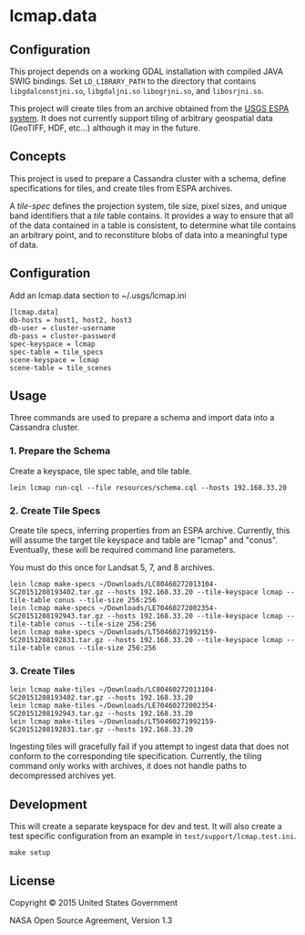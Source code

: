 # lcmap.data

## Configuration

This project depends on a working GDAL installation with compiled JAVA SWIG bindings.
Set `LD_LIBRARY_PATH` to the directory that contains `libgdalconstjni.so`, `libgdaljni.so`
`libogrjni.so`, and `libosrjni.so`.

This project will create tiles from an archive obtained from the
[USGS ESPA system](http://espa.cr.usgs.gov/). It does not currently support tiling of
arbitrary geospatial data (GeoTIFF, HDF, etc...) although it may in the future.


## Concepts

This project is used to prepare a Cassandra cluster with a schema, define specifications
for tiles, and create tiles from ESPA archives.

A _tile-spec_ defines the projection system, tile size, pixel sizes, and unique band
identifiers that a _tile_ table contains. It provides a way to ensure that all of the
data contained in a table is consistent, to determine what tile contains an arbitrary
point, and to reconstiture blobs of data into a meaningful type of data.

## Configuration

Add an lcmap.data section to ~/.usgs/lcmap.ini

```
[lcmap.data]
db-hosts = host1, host2, host3
db-user = cluster-username
db-pass = cluster-password
spec-keyspace = lcmap
spec-table = tile_specs
scene-keyspace = lcmap
scene-table = tile_scenes
```


## Usage

Three commands are used to prepare a schema and import data into a Cassandra cluster.

### 1. Prepare the Schema

Create a keyspace, tile spec table, and tile table.

```
lein lcmap run-cql --file resources/schema.cql --hosts 192.168.33.20
```

### 2. Create Tile Specs

Create tile specs, inferring properties from an ESPA archive. Currently,
this will assume the target tile keyspace and table are "lcmap" and "conus".
Eventually, these will be required command line parameters.

You must do this once for Landsat 5, 7, and 8 archives.

```
lein lcmap make-specs ~/Downloads/LC80460272013104-SC20151208193402.tar.gz --hosts 192.168.33.20 --tile-keyspace lcmap --tile-table conus --tile-size 256:256
lein lcmap make-specs ~/Downloads/LE70460272002354-SC20151208192943.tar.gz --hosts 192.168.33.20 --tile-keyspace lcmap --tile-table conus --tile-size 256:256
lein lcmap make-specs ~/Downloads/LT50460271992159-SC20151208192831.tar.gz --hosts 192.168.33.20 --tile-keyspace lcmap --tile-table conus --tile-size 256:256
```

### 3. Create Tiles

```
lein lcmap make-tiles ~/Downloads/LC80460272013104-SC20151208193402.tar.gz --hosts 192.168.33.20
lein lcmap make-tiles ~/Downloads/LE70460272002354-SC20151208192943.tar.gz --hosts 192.168.33.20
lein lcmap make-tiles ~/Downloads/LT50460271992159-SC20151208192831.tar.gz --hosts 192.168.33.20
```

Ingesting tiles will gracefully fail if you attempt to ingest data that does not conform to the corresponding tile specification. Currently, the tiling command only works with archives, it does not handle paths to decompressed archives yet.

## Development

This will create a separate keyspace for dev and test. It will also create a test specific configuration from an example in `test/support/lcmap.test.ini`.

```
make setup
```


## License

Copyright © 2015 United States Government

NASA Open Source Agreement, Version 1.3
